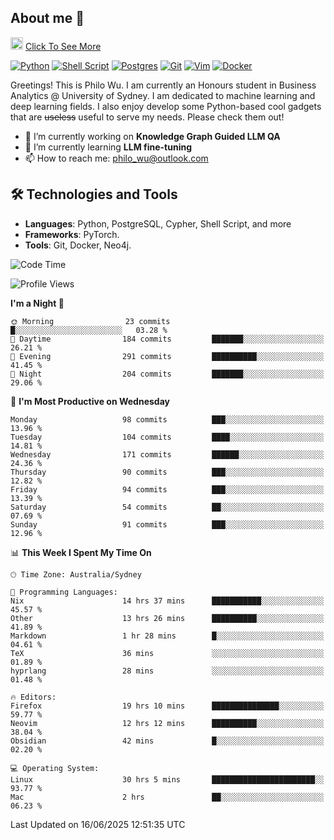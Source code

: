## About me 🤗

<a href="#"><img src="https://media.giphy.com/media/hvRJCLFzcasrR4ia7z/giphy.gif" width="20px" height="20px"></a> [Click To See More](https://codeboyphilo.github.io)

[![Python](https://img.shields.io/badge/python-3670A0?style=for-the-badge&logo=python&logoColor=ffdd54)](#)
[![Shell Script](https://img.shields.io/badge/shell_script-%23121011.svg?style=for-the-badge&logo=gnu-bash&logoColor=white)](#)
[![Postgres](https://img.shields.io/badge/postgres-%23316192.svg?style=for-the-badge&logo=postgresql&logoColor=white)](#)
[![Git](https://img.shields.io/badge/git-%23F05033.svg?style=for-the-badge&logo=git&logoColor=white)](#)
[![Vim](https://img.shields.io/badge/VIM-%2311AB00.svg?style=for-the-badge&logo=vim&logoColor=white)](#)
[![Docker](https://img.shields.io/badge/docker-%230db7ed.svg?style=for-the-badge&logo=docker&logoColor=white)](#)

Greetings! This is Philo Wu. I am currently an Honours student in Business Analytics \@ University of Sydney. I am dedicated to machine learning and deep learning fields. I also enjoy develop some Python-based cool gadgets that are ~~useless~~ useful to serve my needs. Please check them out!

- 🔭 I’m currently working on **Knowledge Graph Guided LLM QA**
- 🌱 I’m currently learning **LLM fine-tuning**
- 📫 How to reach me: philo_wu@outlook.com

## 🛠 Technologies and Tools
- **Languages**: Python, PostgreSQL, Cypher, Shell Script, and more
- **Frameworks**: PyTorch.
- **Tools**: Git, Docker, Neo4j.

<!--START_SECTION:waka-->
![Code Time](http://img.shields.io/badge/Code%20Time-800%20hrs%2041%20mins-blue)

![Profile Views](http://img.shields.io/badge/Profile%20Views-1-blue)

**I'm a Night 🦉** 

```text
🌞 Morning                23 commits          █░░░░░░░░░░░░░░░░░░░░░░░░   03.28 % 
🌆 Daytime                184 commits         ███████░░░░░░░░░░░░░░░░░░   26.21 % 
🌃 Evening                291 commits         ██████████░░░░░░░░░░░░░░░   41.45 % 
🌙 Night                  204 commits         ███████░░░░░░░░░░░░░░░░░░   29.06 % 
```
📅 **I'm Most Productive on Wednesday** 

```text
Monday                   98 commits          ███░░░░░░░░░░░░░░░░░░░░░░   13.96 % 
Tuesday                  104 commits         ████░░░░░░░░░░░░░░░░░░░░░   14.81 % 
Wednesday                171 commits         ██████░░░░░░░░░░░░░░░░░░░   24.36 % 
Thursday                 90 commits          ███░░░░░░░░░░░░░░░░░░░░░░   12.82 % 
Friday                   94 commits          ███░░░░░░░░░░░░░░░░░░░░░░   13.39 % 
Saturday                 54 commits          ██░░░░░░░░░░░░░░░░░░░░░░░   07.69 % 
Sunday                   91 commits          ███░░░░░░░░░░░░░░░░░░░░░░   12.96 % 
```


📊 **This Week I Spent My Time On** 

```text
🕑︎ Time Zone: Australia/Sydney

💬 Programming Languages: 
Nix                      14 hrs 37 mins      ███████████░░░░░░░░░░░░░░   45.57 % 
Other                    13 hrs 26 mins      ██████████░░░░░░░░░░░░░░░   41.89 % 
Markdown                 1 hr 28 mins        █░░░░░░░░░░░░░░░░░░░░░░░░   04.61 % 
TeX                      36 mins             ░░░░░░░░░░░░░░░░░░░░░░░░░   01.89 % 
hyprlang                 28 mins             ░░░░░░░░░░░░░░░░░░░░░░░░░   01.48 % 

🔥 Editors: 
Firefox                  19 hrs 10 mins      ███████████████░░░░░░░░░░   59.77 % 
Neovim                   12 hrs 12 mins      ██████████░░░░░░░░░░░░░░░   38.04 % 
Obsidian                 42 mins             █░░░░░░░░░░░░░░░░░░░░░░░░   02.20 % 

💻 Operating System: 
Linux                    30 hrs 5 mins       ███████████████████████░░   93.77 % 
Mac                      2 hrs               ██░░░░░░░░░░░░░░░░░░░░░░░   06.23 % 
```


 Last Updated on 16/06/2025 12:51:35 UTC
<!--END_SECTION:waka-->
